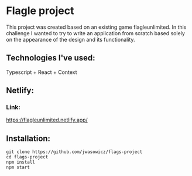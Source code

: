 # Flagle project

This project was created based on an existing game flagleunlimited. In this challenge I wanted to try to write an application from scratch based solely on the appearance of the design and its functionality. 

## Technologies I've used:
Typescript + React + Context

## Netlify:
### Link:
https://flagleunlimited.netlify.app/

## Installation:
```
git clone https://github.com/jwasowicz/flags-project
cd flags-project
npm install
npm start
```
